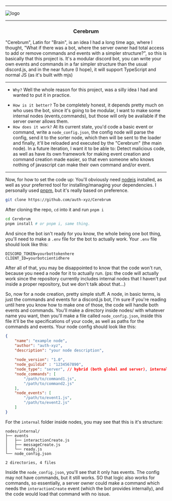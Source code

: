 
---

![logo][screenshot]

---

###  <center>Cerebrum</center>

"Cerebrum", Latin for "Brain", is an idea I had a long time ago, where I thought, "What if there was a bot, where the server owner had total access to add or remove commands and events with a simpler structure?", so this is basically that this project is. It's a modular discord bot, you can write your own events and commands in a far simpler structure than the usual discord.js, and in the near future (I hope), it will support TypeScript and normal JS (as it's built with mjs)


---

* `Why?`
Well the whole reason for this project, was a silly idea I had and wanted to put it in practice.
- `How is it better?`
To be completely honest, it depends pretty much on who uses the bot, since it's going to be modular, I want to make some internal nodes (events,commands), but those will only be available if the server owner allows them.
- `How does it work?`
At its current state, you'd code a basic event or command, write a `node_config.json`, the config node will parse the config, send it to the sorter node, which then will be sent to the loader and finally, it'll be reloaded and executed by the "Cerebrum" (the main node). In a future iteration, I want it to be able to: Detect malicious code, as well as have its own framework for making event creation and command creation made easier, so that even someone who knows nothing of javascript can make their own command and/or event.

---

Now, for how to set the code up:
You'll obviously need [nodejs](https://nodejs.org/en) installed, as well as your preferred tool for installing/managing your dependencies. I personally used [pnpm](https://pnpm.io), but it's really based on preference.

```bash
git clone https://github.com/auth-xyz/Cerebrum
```

After cloning the repo, `cd` into it and run `pnpm i`

```bash
cd Cerebrum
pnpm install # or pnpm i, same thing.
```

And since the bot isn't ready for you know, the whole being one bot thing, you'll need to make a `.env` file for the bot to actually work. Your `.env` file should look like this:

```
DISCORD_TOKEN=yourbottokenhere
CLIENT_ID=yourbotcientidhere
```

After all of that, you may be disappointed to know that the code won't run, because you need a node for it to actually run. (ps: the code will actually work since the repository currently includes internal nodes that I haven't put inside a proper repository, but we don't talk about that...)

So, now for a node creation, pretty simple stuff.
A node, in basic terms, is just the commands and events for a discord.js bot, I'm sure if you're reading until here you know how to make one of those, the code will handle both events and commands. You'll make a directory inside nodes/ with whatever name you want, then you'll make a file called `node_config.json`, inside this file it'll be the specifications of your code, as well as paths for the commands and events. Your node config should look like this:

```json
{
	"name": "example node",
	"author": "auth-xyz",
	"description": "your node description",
	
	"node_version": "1.0",
	"node_guildid" : "1234567890",
	"node_type": "server", // hybrid (both global and server), internal, server
	"node_commands": [
		"/path/to/command1.js",
		"/path/to/command2.js"
	],
	"node_events": [
		"/path/to/event1.js",
		"/path/to/event2.js"
	]
}
```

For the `internal` folder inside nodes, you may see that this is it's structure:
```
nodes/internal/
├── events
│   ├── interactionCreate.js
│   ├── messageCreate.js
│   └── ready.js
└── node_config.json

2 directories, 4 files
```

Inside the `node_config.json`, you'll see that it only has events. The config may not have commands, but it still works. SO that logic also works for commands, so essentially, a server owner could make a command which needs the `interactionCreate` event (which the bot provides internally), and the code would load that command with no issue.




[screenshot]: https://i.imgur.com/6SwIMOb.png
